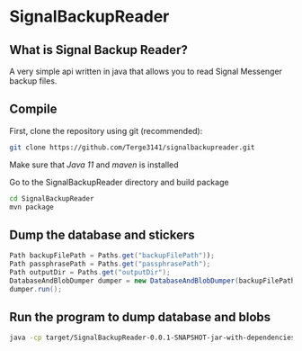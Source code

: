# SignalBackupReader

## What is Signal Backup Reader?
A very simple api written in java that allows you to read Signal Messenger backup files.

## Compile
First, clone the repository using git (recommended):
```bash
git clone https://github.com/Terge3141/signalbackupreader.git
```

Make sure that *Java 11* and *maven* is installed

Go to the SignalBackupReader directory and build package
```bash
cd SignalBackupReader
mvn package
```

## Dump the database and stickers
```java
Path backupFilePath = Paths.get("backupFilePath"));
Path passphrasePath = Paths.get("passphrasePath");
Path outputDir = Paths.get("outputDir");
DatabaseAndBlobDumper dumper = new DatabaseAndBlobDumper(backupFilePath, passphrasePath, outputDir);
dumper.run();
```

## Run the program to dump database and blobs
```bash
java -cp target/SignalBackupReader-0.0.1-SNAPSHOT-jar-with-dependencies.jar signalbackupreader.Program <backuppath> <passphrasepath> <outputdir>
```
